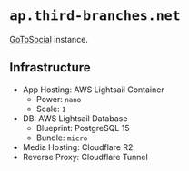 # `ap.third-branches.net`

[GoToSocial](https://codeberg.org/superseriousbusiness/gotosocial) instance.

## Infrastructure

- App Hosting: AWS Lightsail Container
  - Power: `nano`
  - Scale: `1`
- DB: AWS Lightsail Database
  - Blueprint: PostgreSQL 15
  - Bundle: `micro`
- Media Hosting: Cloudflare R2
- Reverse Proxy: Cloudflare Tunnel
